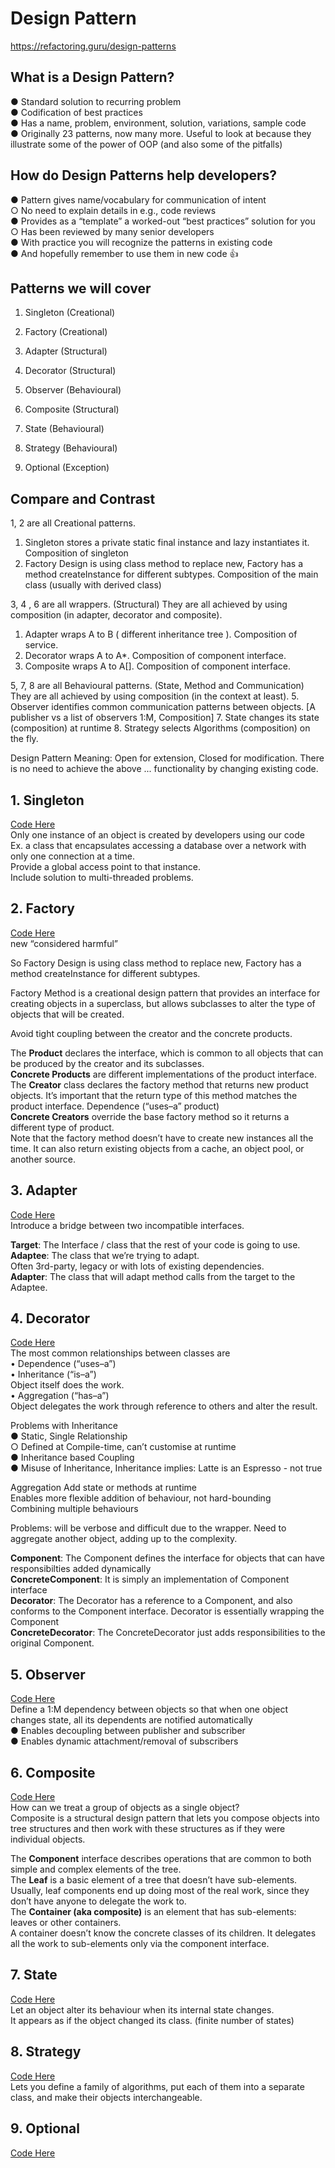 # Design Pattern
https://refactoring.guru/design-patterns 
## What is a Design Pattern?
● Standard solution to recurring problem \
● Codification of best practices \
● Has a name, problem, environment, solution, variations, sample code \
● Originally 23 patterns, now many more. Useful to look at because they \
illustrate some of the power of OOP (and also some of the pitfalls)

## How do Design Patterns help developers?
● Pattern gives name/vocabulary for communication of intent  
    ○ No need to explain details in e.g., code reviews \
● Provides as a “template” a worked-out “best practices” solution for you  
    ○ Has been reviewed by many senior developers \
● With practice you will recognize the patterns in existing code \
● And hopefully remember to use them in new code 👍

## Patterns we will cover
1. Singleton    (Creational)
2. Factory      (Creational) 
   
3. Adapter      (Structural) 
4. Decorator    (Structural) 
   
5. Observer     (Behavioural)
6. Composite    (Structural) 
   
7. State        (Behavioural)
8. Strategy     (Behavioural) 

9.  Optional    (Exception)
 
## Compare and Contrast
1, 2 are all Creational patterns.
1. Singleton stores a private static final instance and lazy instantiates it.
    Composition of singleton
2. Factory Design is using class method to replace new, Factory has a method createInstance for different subtypes.
    Composition of the main class (usually with derived class)

3, 4 , 6 are all wrappers. (Structural) 
They are all achieved by using composition (in adapter, decorator and composite).
1. Adapter wraps A to B ( different inheritance tree ). 
   Composition of service.
2. Decorator wraps A to A*. 
   Composition of component interface.
3. Composite wraps A to A[].
   Composition of component interface. 

5, 7, 8 are all Behavioural patterns. (State, Method and Communication)
They are all achieved by using composition (in the context at least).
5. Observer identifies common communication patterns between objects.
[A publisher vs a list of observers 1:M, Composition]
7. State changes its state (composition) at runtime
8. Strategy selects Algorithms (composition) on the fly.

Design Pattern Meaning:
Open for extension, Closed for modification.
There is no need to achieve the above ... functionality by changing existing code.

## 1. Singleton 
[Code Here](./Singleton_single_threaded.java) \
Only one instance of an object is created by developers using our code \
    Ex. a class that encapsulates accessing a database over a network with only one connection at a time. \
Provide a global access point to that instance. \
Include solution to multi-threaded problems.

## 2. Factory
[Code Here](./Factory.java) \
new “considered harmful” 

So Factory Design is using class method to replace new, Factory has a method createInstance for different subtypes.

Factory Method is a creational design pattern that provides an interface for creating objects in a
superclass, but allows subclasses to alter the type of objects that will be created.

Avoid tight coupling between the creator and the concrete products.

The **Product** declares the interface, which is common to all objects that can be produced by the creator and its subclasses.\
**Concrete Products** are different implementations of the product interface.\
The **Creator** class declares the factory method that returns new product objects. It’s
important that the return type of this method matches the product interface. Dependence (“uses–a” product) \
**Concrete Creators** override the base factory method so it returns a different type of product. \
Note that the factory method doesn’t have to create new instances all the time. It can also return existing objects from a cache, an object pool, or another source.

## 3. Adapter 
[Code Here](./Adapter.java) \
Introduce a bridge between two incompatible interfaces.

**Target**: The Interface / class that the rest of your code is going to use. \
**Adaptee**: The class that we’re trying to adapt. \
Often 3rd-party, legacy or with lots of existing dependencies.\
**Adapter**: The class that will adapt method calls from the target to the Adaptee. 

## 4. Decorator 
[Code Here](./Decorator.java) \
The most common relationships between classes are \
• Dependence (“uses–a”) \
• Inheritance (“is–a”) \
Object itself does the work.\
• Aggregation (“has–a”) \
Object delegates the work through reference to others and alter the result.

Problems with Inheritance \
● Static, Single Relationship \
○ Defined at Compile-time, can’t customise at runtime \
● Inheritance based Coupling \
● Misuse of Inheritance, Inheritance implies: Latte is an Espresso - not true 

Aggregation
Add state or methods at runtime\
Enables more flexible addition of behaviour, not hard-bounding \
Combining multiple behaviours

Problems: will be verbose and difficult due to the wrapper.
Need to aggregate another object, adding up to the complexity.

**Component**: The Component defines the interface for objects that can have responsibilties added dynamically \
**ConcreteComponent**: It is simply an implementation of Component interface \
**Decorator**: The Decorator has a reference to a Component, and also conforms to the Component interface. Decorator is essentially wrapping the Component \
**ConcreteDecorator**: The ConcreteDecorator just adds responsibilities to the original Component. 

## 5. Observer
[Code Here](./Observer.java) \
 Define a 1:M dependency between objects so that when one object changes state, all its dependents are notified automatically \
● Enables decoupling between publisher and subscriber \
● Enables dynamic attachment/removal of subscribers 

## 6. Composite
[Code Here](./Composite.java) \
How can we treat a group of objects as a single object? \
Composite is a structural design pattern that lets you compose objects into tree structures and
then work with these structures as if they were individual objects.

The **Component** interface describes operations that are common to both simple and complex elements of the tree. \
The **Leaf** is a basic element of a tree that doesn’t have sub-elements. \
Usually, leaf components end up doing most of the real work, since they don’t have anyone to
delegate the work to. \
The **Container (aka composite)** is an element that has sub-elements: leaves or other containers. \
A container doesn’t know the concrete classes of its children. 
It delegates all the work to sub-elements only via the component interface.


## 7. State
[Code Here](./State.java) \
 Let an object alter its behaviour when its internal state changes. \
 It appears as if the object changed its class. (finite number of states)

## 8. Strategy   
[Code Here](./Strategy.java) \
Lets you define a family of algorithms, put each of
them into a separate class, and make their objects interchangeable.


## 9. Optional 
[Code Here](./OptionalDemo.java) 